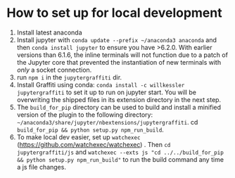 # How to set up for local development

1. Install latest anaconda 
1. Install jupyter with `conda update --prefix ~/anaconda3 anaconda` and then `conda install jupyter` to ensure you have >6.2.0. With earlier versions than 6.1.6, the inline terminals will not function due to a patch of the Jupyter core that prevented the instantiation of new terminals with *only* a socket connection.
1. run `npm i` in the `jupytergraffiti` dir.
1. Install Graffiti using conda: `conda install -c willkessler jupytergraffiti` to set it up to run on jupyter start. You will be overwriting the shipped files in its extension directory in the next step.
1. The `build_for_pip` directory can be used to build and install a minified version of the plugin to the following directory: `~/anaconda3/share/jupyter/nbextensions/jupytergraffiti`. cd `build_for_pip && python setup.py npm_run_build`.
1. To make local dev easier, set up `watchexec` (https://github.com/watchexec/watchexec) . Then `cd jupytergraffiti/js` and `watchexec --exts js "cd ../../build_for_pip && python setup.py npm_run_build"` to run the build command any time a js file changes.

